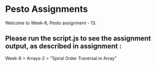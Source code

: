 # Pesto Assignments  

Welcome to Week-8, Pesto assignment - 13.

## Please run the script.js to see the assignment output, as described in assignment :
Week-8 > Arrays-2 > "Spiral Order Traversal in Array"